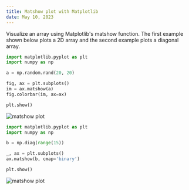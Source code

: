 ```yaml
---
title: Matshow plot with Matplotlib
date: May 10, 2023
---
```


Visualize an array using Matplotlib's matshow function. The first example shown below plots a 2D array and the second example plots a diagonal array.

```python
import matplotlib.pyplot as plt
import numpy as np

a = np.random.rand(20, 20)

fig, ax = plt.subplots()
im = ax.matshow(a)
fig.colorbar(im, ax=ax)

plt.show()
```

<p><img src="../images/matplotlib-matshow-1.png" style="max-width:80%;" alt="matshow plot"></p>

```python
import matplotlib.pyplot as plt
import numpy as np

b = np.diag(range(15))

_, ax = plt.subplots()
ax.matshow(b, cmap='binary')

plt.show()
```

<p><img src="../images/matplotlib-matshow-2.png" style="max-width:80%;" alt="matshow plot"></p>
